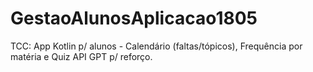 # GestaoAlunosAplicacao1805
TCC: App Kotlin p/ alunos - Calendário (faltas/tópicos), Frequência por matéria e Quiz API GPT p/ reforço.
